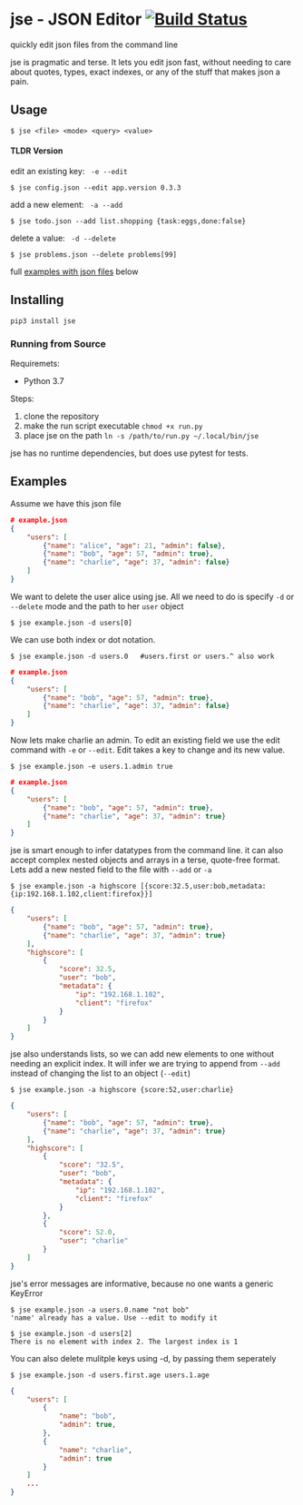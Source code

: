 # jse - JSON Editor [![Build Status](https://travis-ci.org/bjubes/jse.svg?branch=master)](https://travis-ci.org/bjubes/jse)


quickly edit json files from the command line

jse is pragmatic and terse. It lets you edit json fast, without needing to care about quotes, types, exact indexes, or any of the stuff that makes json a pain.
## Usage
```
$ jse <file> <mode> <query> <value>
```
#### TLDR Version
edit an existing key: ``` -e --edit```
```
$ jse config.json --edit app.version 0.3.3
```
add a new element: ``` -a --add```
```
$ jse todo.json --add list.shopping {task:eggs,done:false}
```
delete a value: ``` -d --delete```
```
$ jse problems.json --delete problems[99]
```
full [examples with json files](#examples) below

## Installing

```
pip3 install jse
```

### Running from Source
Requiremets:
- Python 3.7

Steps:
1. clone the repository
2. make the run script executable `chmod +x run.py`
3. place jse on the path `ln -s /path/to/run.py ~/.local/bin/jse`

jse has no runtime dependencies, but does use pytest for tests.


## Examples
Assume we have this json file
```json
# example.json
{
    "users": [
        {"name": "alice", "age": 21, "admin": false},
        {"name": "bob", "age": 57, "admin": true},
        {"name": "charlie", "age": 37, "admin": false}
    ]
}
```

We want to delete the user alice using jse. All we need to do is specify `-d` or `--delete` mode and the path to her `user` object
```
$ jse example.json -d users[0]
```
We can use both index or dot notation.
```shell
$ jse example.json -d users.0   #users.first or users.^ also work
```
```json
# example.json
{
    "users": [
        {"name": "bob", "age": 57, "admin": true},
        {"name": "charlie", "age": 37, "admin": false}
    ]
}
```
Now lets make charlie an admin. To edit an existing field we use the edit command with `-e` or `--edit`. Edit takes a key to change and its new value.
```
$ jse example.json -e users.1.admin true
```
```json
# example.json
{
    "users": [
        {"name": "bob", "age": 57, "admin": true},
        {"name": "charlie", "age": 37, "admin": true}
    ]
}
```
jse is smart enough to infer datatypes from the command line. it can also accept complex nested objects and arrays in a terse, quote-free format. Lets add a new nested field to the file with `--add` or `-a`
```
$ jse example.json -a highscore [{score:32.5,user:bob,metadata:{ip:192.168.1.102,client:firefox}}]
```
```json
{
    "users": [
        {"name": "bob", "age": 57, "admin": true},
        {"name": "charlie", "age": 37, "admin": true}
    ],
    "highscore": [
        {
            "score": 32.5,
            "user": "bob",
            "metadata": {
                "ip": "192.168.1.102",
                "client": "firefox"
            }
        }
    ]
}
```
jse also understands lists, so we can add new elements to one without needing an explicit index. It will infer we are trying to append from `--add` instead of changing the list to an object (`--edit`)
```
$ jse example.json -a highscore {score:52,user:charlie}
```
```json
{
    "users": [
        {"name": "bob", "age": 57, "admin": true},
        {"name": "charlie", "age": 37, "admin": true}
    ],
    "highscore": [
        {
            "score": "32.5",
            "user": "bob",
            "metadata": {
                "ip": "192.168.1.102",
                "client": "firefox"
            }
        },
        {
            "score": 52.0,
            "user": "charlie"
        }
    ]
}
```
jse's error messages are informative, because no one wants a generic KeyError
```
$ jse example.json -a users.0.name "not bob"
'name' already has a value. Use --edit to modify it
```
```
$ jse example.json -d users[2]
There is no element with index 2. The largest index is 1
```

You can also delete mulitple keys using -d, by passing them seperately
```
$ jse example.json -d users.first.age users.1.age
```
```json
{
    "users": [
        {
            "name": "bob",
            "admin": true,
        },
        {
            "name": "charlie",
            "admin": true
        }
    ]
    ...
}
```
